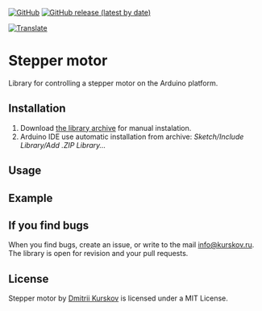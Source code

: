 [![GitHub](https://img.shields.io/github/license/kurskov/Arduino-StepperMotor)](https://github.com/kurskov/Arduino-StepperMotor/blob/main/LICENSE)
[![GitHub release (latest by date)](https://img.shields.io/github/v/release/kurskov/Arduino-StepperMotor)](https://github.com/kurskov/Arduino-StepperMotor/releases/latest)


[![Translate](https://img.shields.io/badge/translate-ru-red)](https://github.com/kurskov/Arduino-StepperMotor/blob/develop/README_RU.md)

# Stepper motor

Library for controlling a stepper motor on the Arduino platform. 

## Installation

1. Download [the library archive](https://github.com/kurskov/Arduino-StepperMotor/releases/latest) for manual instalation.
2. Arduino IDE use automatic installation from archive: _Sketch/Include Library/Add .ZIP Library…_


## Usage


## Example


## If you find bugs
When you find bugs, create an issue, or write to the mail info@kurskov.ru.  
The library is open for revision and your pull requests.

## License
Stepper motor by [Dmitrii Kurskov](https://kurskov.ru) is licensed under a MIT License.